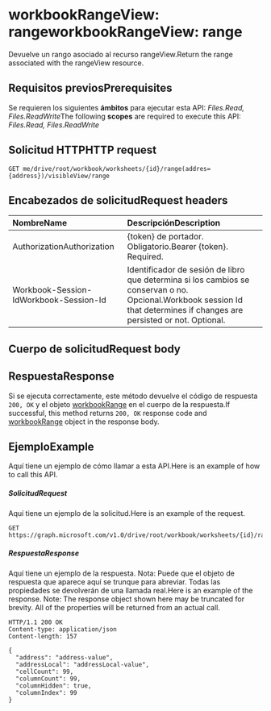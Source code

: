# <a name="workbookrangeview-range"></a><span data-ttu-id="2c2c9-101">workbookRangeView: range</span><span class="sxs-lookup"><span data-stu-id="2c2c9-101">workbookRangeView: range</span></span>
<span data-ttu-id="2c2c9-102">Devuelve un rango asociado al recurso rangeView.</span><span class="sxs-lookup"><span data-stu-id="2c2c9-102">Return the range associated with the rangeView resource.</span></span>

## <a name="prerequisites"></a><span data-ttu-id="2c2c9-103">Requisitos previos</span><span class="sxs-lookup"><span data-stu-id="2c2c9-103">Prerequisites</span></span>
<span data-ttu-id="2c2c9-104">Se requieren los siguientes **ámbitos** para ejecutar esta API: _Files.Read, Files.ReadWrite_</span><span class="sxs-lookup"><span data-stu-id="2c2c9-104">The following **scopes** are required to execute this API: _Files.Read, Files.ReadWrite_</span></span>

## <a name="http-request"></a><span data-ttu-id="2c2c9-105">Solicitud HTTP</span><span class="sxs-lookup"><span data-stu-id="2c2c9-105">HTTP request</span></span>
<!-- { "blockType": "ignored" } -->
```http
GET me/drive/root/workbook/worksheets/{id}/range(addres={address})/visibleView/range

```
## <a name="request-headers"></a><span data-ttu-id="2c2c9-106">Encabezados de solicitud</span><span class="sxs-lookup"><span data-stu-id="2c2c9-106">Request headers</span></span>
| <span data-ttu-id="2c2c9-107">Nombre</span><span class="sxs-lookup"><span data-stu-id="2c2c9-107">Name</span></span>       | <span data-ttu-id="2c2c9-108">Descripción</span><span class="sxs-lookup"><span data-stu-id="2c2c9-108">Description</span></span>|
|:---------------|:----------|
| <span data-ttu-id="2c2c9-109">Authorization</span><span class="sxs-lookup"><span data-stu-id="2c2c9-109">Authorization</span></span>  | <span data-ttu-id="2c2c9-p101">{token} de portador. Obligatorio.</span><span class="sxs-lookup"><span data-stu-id="2c2c9-p101">Bearer {token}. Required.</span></span> |
| <span data-ttu-id="2c2c9-112">Workbook-Session-Id</span><span class="sxs-lookup"><span data-stu-id="2c2c9-112">Workbook-Session-Id</span></span>  | <span data-ttu-id="2c2c9-p102">Identificador de sesión de libro que determina si los cambios se conservan o no. Opcional.</span><span class="sxs-lookup"><span data-stu-id="2c2c9-p102">Workbook session Id that determines if changes are persisted or not. Optional.</span></span>|

## <a name="request-body"></a><span data-ttu-id="2c2c9-115">Cuerpo de solicitud</span><span class="sxs-lookup"><span data-stu-id="2c2c9-115">Request body</span></span>

## <a name="response"></a><span data-ttu-id="2c2c9-116">Respuesta</span><span class="sxs-lookup"><span data-stu-id="2c2c9-116">Response</span></span>

<span data-ttu-id="2c2c9-117">Si se ejecuta correctamente, este método devuelve el código de respuesta `200, OK` y el objeto [workbookRange](../resources/range.md) en el cuerpo de la respuesta.</span><span class="sxs-lookup"><span data-stu-id="2c2c9-117">If successful, this method returns `200, OK` response code and [workbookRange](../resources/range.md) object in the response body.</span></span>

## <a name="example"></a><span data-ttu-id="2c2c9-118">Ejemplo</span><span class="sxs-lookup"><span data-stu-id="2c2c9-118">Example</span></span>
<span data-ttu-id="2c2c9-119">Aquí tiene un ejemplo de cómo llamar a esta API.</span><span class="sxs-lookup"><span data-stu-id="2c2c9-119">Here is an example of how to call this API.</span></span>
##### <a name="request"></a><span data-ttu-id="2c2c9-120">Solicitud</span><span class="sxs-lookup"><span data-stu-id="2c2c9-120">Request</span></span>
<span data-ttu-id="2c2c9-121">Aquí tiene un ejemplo de la solicitud.</span><span class="sxs-lookup"><span data-stu-id="2c2c9-121">Here is an example of the request.</span></span>
<!-- {
  "blockType": "request",
  "name": "workbookrangeview_range"
}-->
```http
GET https://graph.microsoft.com/v1.0/drive/root/workbook/worksheets/{id}/range(addres='A1:Z10')/visibleView/range
```

##### <a name="response"></a><span data-ttu-id="2c2c9-122">Respuesta</span><span class="sxs-lookup"><span data-stu-id="2c2c9-122">Response</span></span>
<span data-ttu-id="2c2c9-p103">Aquí tiene un ejemplo de la respuesta. Nota: Puede que el objeto de respuesta que aparece aquí se trunque para abreviar. Todas las propiedades se devolverán de una llamada real.</span><span class="sxs-lookup"><span data-stu-id="2c2c9-p103">Here is an example of the response. Note: The response object shown here may be truncated for brevity. All of the properties will be returned from an actual call.</span></span>
<!-- {
  "blockType": "response",
  "truncated": true,
  "@odata.type": "microsoft.graph.range"
} -->
```http
HTTP/1.1 200 OK
Content-type: application/json
Content-length: 157

{
  "address": "address-value",
  "addressLocal": "addressLocal-value",
  "cellCount": 99,
  "columnCount": 99,
  "columnHidden": true,
  "columnIndex": 99
}
```
